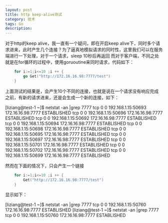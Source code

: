 ```yaml
---
layout: post
title: http keep-alive测试
category: 技术
tags: Go
description: 
---
```

对于http的keep alive，我一直有一个疑问，即在开启keep alive下，同时多个请求进来，此时产生几个连接？为了逼真地模拟请求的同时性，这里我们可以在服务端进行一下处理，对于一个请求，sleep 10秒后再返回
而对于客户端，不同之处就是在for循环的过程中，使用goruoutine来同时请求，代码如下：

```go
    for i:=1;i<=10 ;i ++ {
        go Get("http://172.16.16.98:7777/test")
    }
```

上面测试的结果是，会产生10个不同的连接，也就是说在一个请求没有响应完成之前，有新的请求进来，还是会生成一个新的连接，如下：

[liziang@test-1 ~]$ netstat -an |grep 7777
tcp        0      0 192.168.1.15:50693      172.16.16.98:7777       ESTABLISHED
tcp        0      0 192.168.1.15:50696      172.16.16.98:7777       ESTABLISHED
tcp        0      0 192.168.1.15:50692      172.16.16.98:7777       ESTABLISHED
tcp        0      0 192.168.1.15:50694      172.16.16.98:7777       ESTABLISHED
tcp        0      0 192.168.1.15:50698      172.16.16.98:7777       ESTABLISHED
tcp        0      0 192.168.1.15:50695      172.16.16.98:7777       ESTABLISHED
tcp        0      0 192.168.1.15:50697      172.16.16.98:7777       ESTABLISHED
tcp        0      0 192.168.1.15:50701      172.16.16.98:7777       ESTABLISHED
tcp        0      0 192.168.1.15:50702      172.16.16.98:7777       ESTABLISHED
tcp        0      0 192.168.1.15:50699      172.16.16.98:7777       ESTABLISHED


然而在下面的情况下，只会产生一个链接

```go
    for i:=1;i<=10 ;i ++ {
        Get("http://172.16.16.98:7777/test")
    }
```

显示如下：

[liziang@test-1 ~]$ netstat -an |grep 7777
tcp        0      0 192.168.1.15:50760      172.16.16.98:7777       ESTABLISHED
[liziang@test-1 ~]$ netstat -an |grep 7777
tcp        0      0 192.168.1.15:50760      172.16.16.98:7777       ESTABLISHED